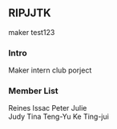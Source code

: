 ## RIPJJTK
maker test123

### Intro
Maker intern club porject

### Member List
Reines 
Issac
Peter 
Julie  
Judy
Tina
Teng-Yu
Ke Ting-jui

